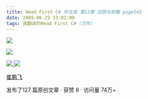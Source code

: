 ```yaml
---
title: Head First C# 中文版 第12章 回顾与前瞻 page543
date: 2009-06-25 13:02:00
tags: 我翻译的Head First C#（习作）
---
```

![](https://p-blog.csdn.net/images/p_blog_csdn_net/cuipengfei1/EntryImages/20090625/2009-06-25_12-46-13.jpg)

![](https://p-blog.csdn.net/images/p_blog_csdn_net/cuipengfei1/EntryImages/20090625/2009-06-25_12-46-31.jpg)



[ ![](https://profile.csdnimg.cn/5/2/5/3_cuipengfei1)
![](https://g.csdnimg.cn/static/user-reg-year/1x/11.png)
](https://blog.csdn.net/cuipengfei1)

[ 崔鹏飞 ](https://blog.csdn.net/cuipengfei1)

发布了127 篇原创文章  ·  获赞 8  ·  访问量 74万+

